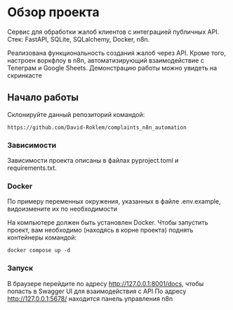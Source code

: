 # Обзор проекта
Сервис для обработки жалоб клиентов с интеграцией публичных API. Стек: FastAPI, SQLite, SQLalchemy, Docker, n8n.

Реализована функциональность создания жалоб через API. Кроме того, настроен воркфлоу в n8n, автоматизирующий
взаимодействие с Телеграм и Google Sheets. Демонстрацию работы можно увидеть на скринкасте 

## Начало работы
Склонируйте данный репозиторий командой:
```
https://github.com/David-Roklem/complaints_n8n_automation
```

### Зависимости
Зависимости проекта описаны в файлах pyproject.toml и requirements.txt.

### Docker
По примеру переменных окружения, указанных в файле .env.example, видоизмените их по необходимости

На компьютере должен быть установлен Docker. Чтобы запустить проект, вам необходимо (находясь в корне проекта) поднять контейнеры командой:
```
docker compose up -d
```

### Запуск
В браузере перейдите по адресу http://127.0.0.1:8001/docs, чтобы попасть в Swagger UI для взаимодействия с API
По адресу http://127.0.0.1:5678/ находится панель управления n8n
